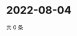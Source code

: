 # 2022-08-04

共 0 条

<!-- BEGIN WEIBO -->
<!-- 最后更新时间 Thu Aug 04 2022 09:37:42 GMT+0800 (China Standard Time) -->

<!-- END WEIBO -->
